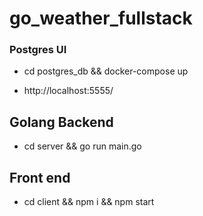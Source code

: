 # go_weather_fullstack

### Postgres UI

- cd postgres_db && docker-compose up

- http://localhost:5555/

## Golang Backend

- cd server && go run main.go

## Front end

- cd client && npm i && npm start
